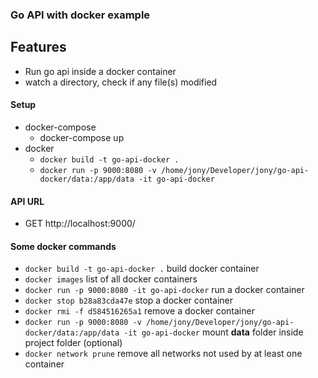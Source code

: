 ### Go API with docker example

## Features
+ Run go api inside a docker container
+ watch a directory, check if any file(s) modified


#### Setup
+ docker-compose
    + docker-compose up
+ docker
    + ``docker build -t go-api-docker .``
    + ``docker run -p 9000:8080 -v /home/jony/Developer/jony/go-api-docker/data:/app/data -it go-api-docker``
    
#### API URL
+ GET http://localhost:9000/



#### Some docker commands
+ ``docker build -t go-api-docker .`` build docker container
+ ``docker images`` list of all docker containers
+ ``docker run -p 9000:8080 -it go-api-docker`` run a docker container
+ ``docker stop b28a83cda47e`` stop a docker container
+ ``docker rmi -f d584516265a1`` remove a docker container
+ ``docker run -p 9000:8080 -v /home/jony/Developer/jony/go-api-docker/data:/app/data -it go-api-docker`` mount __data__ folder inside project folder (optional)
+ ``docker network prune``  remove all networks not used by at least one container
